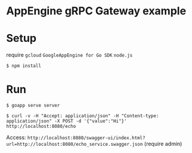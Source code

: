 # AppEngine gRPC Gateway example

# Setup

require `gcloud` `GoogleAppEngine for Go SDK` `node.js`

```
$ npm install
```

# Run

```
$ goapp serve server
```

```
$ curl -v -H "Accept: application/json" -H "Content-type: application/json" -X POST -d '{"value":"Hi"}'  http://localhost:8080/echo
```

Access: `http://localhost:8080/swagger-ui/index.html?url=http://localhost:8080/echo_service.swagger.json` (require admin)
